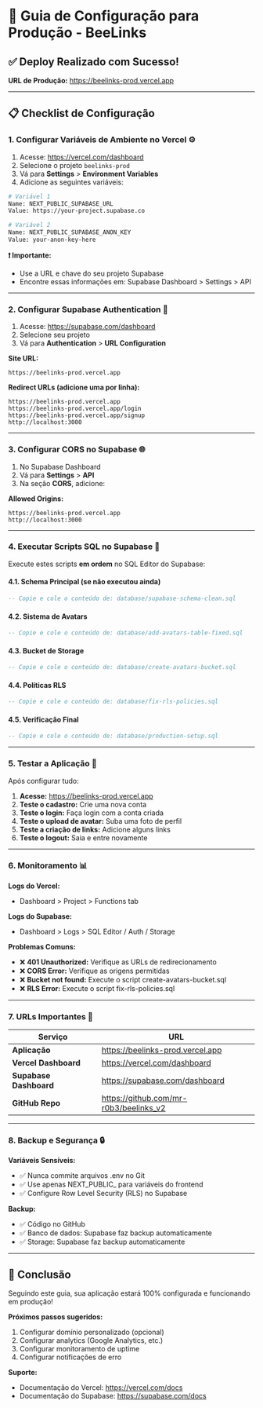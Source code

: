 # 🚀 Guia de Configuração para Produção - BeeLinks

## ✅ Deploy Realizado com Sucesso!
**URL de Produção:** https://beelinks-prod.vercel.app

---

## 📋 Checklist de Configuração

### **1. Configurar Variáveis de Ambiente no Vercel** ⚙️

1. Acesse: https://vercel.com/dashboard
2. Selecione o projeto `beelinks-prod`
3. Vá para **Settings** > **Environment Variables**
4. Adicione as seguintes variáveis:

```bash
# Variável 1
Name: NEXT_PUBLIC_SUPABASE_URL
Value: https://your-project.supabase.co

# Variável 2  
Name: NEXT_PUBLIC_SUPABASE_ANON_KEY
Value: your-anon-key-here
```

**❗ Importante:** 
- Use a URL e chave do seu projeto Supabase
- Encontre essas informações em: Supabase Dashboard > Settings > API

---

### **2. Configurar Supabase Authentication** 🔐

1. Acesse: https://supabase.com/dashboard
2. Selecione seu projeto
3. Vá para **Authentication** > **URL Configuration**

**Site URL:**
```
https://beelinks-prod.vercel.app
```

**Redirect URLs (adicione uma por linha):**
```
https://beelinks-prod.vercel.app
https://beelinks-prod.vercel.app/login
https://beelinks-prod.vercel.app/signup
http://localhost:3000
```

---

### **3. Configurar CORS no Supabase** 🌐

1. No Supabase Dashboard
2. Vá para **Settings** > **API**
3. Na seção **CORS**, adicione:

**Allowed Origins:**
```
https://beelinks-prod.vercel.app
http://localhost:3000
```

---

### **4. Executar Scripts SQL no Supabase** 💾

Execute estes scripts **em ordem** no SQL Editor do Supabase:

#### **4.1. Schema Principal (se não executou ainda)**
```sql
-- Copie e cole o conteúdo de: database/supabase-schema-clean.sql
```

#### **4.2. Sistema de Avatars**
```sql
-- Copie e cole o conteúdo de: database/add-avatars-table-fixed.sql
```

#### **4.3. Bucket de Storage**
```sql
-- Copie e cole o conteúdo de: database/create-avatars-bucket.sql
```

#### **4.4. Políticas RLS**
```sql
-- Copie e cole o conteúdo de: database/fix-rls-policies.sql
```

#### **4.5. Verificação Final**
```sql
-- Copie e cole o conteúdo de: database/production-setup.sql
```

---

### **5. Testar a Aplicação** 🧪

Após configurar tudo:

1. **Acesse:** https://beelinks-prod.vercel.app
2. **Teste o cadastro:** Crie uma nova conta
3. **Teste o login:** Faça login com a conta criada
4. **Teste o upload de avatar:** Suba uma foto de perfil
5. **Teste a criação de links:** Adicione alguns links
6. **Teste o logout:** Saia e entre novamente

---

### **6. Monitoramento** 📊

**Logs do Vercel:**
- Dashboard > Project > Functions tab

**Logs do Supabase:**
- Dashboard > Logs > SQL Editor / Auth / Storage

**Problemas Comuns:**
- ❌ **401 Unauthorized:** Verifique as URLs de redirecionamento
- ❌ **CORS Error:** Verifique as origens permitidas
- ❌ **Bucket not found:** Execute o script create-avatars-bucket.sql
- ❌ **RLS Error:** Execute o script fix-rls-policies.sql

---

### **7. URLs Importantes** 🔗

| Serviço | URL |
|---------|-----|
| **Aplicação** | https://beelinks-prod.vercel.app |
| **Vercel Dashboard** | https://vercel.com/dashboard |
| **Supabase Dashboard** | https://supabase.com/dashboard |
| **GitHub Repo** | https://github.com/mr-r0b3/beelinks_v2 |

---

### **8. Backup e Segurança** 🔒

**Variáveis Sensíveis:**
- ✅ Nunca commite arquivos .env no Git
- ✅ Use apenas NEXT_PUBLIC_ para variáveis do frontend
- ✅ Configure Row Level Security (RLS) no Supabase

**Backup:**
- ✅ Código no GitHub
- ✅ Banco de dados: Supabase faz backup automaticamente
- ✅ Storage: Supabase faz backup automaticamente

---

## 🎉 Conclusão

Seguindo este guia, sua aplicação estará 100% configurada e funcionando em produção!

**Próximos passos sugeridos:**
1. Configurar domínio personalizado (opcional)
2. Configurar analytics (Google Analytics, etc.)
3. Configurar monitoramento de uptime
4. Configurar notificações de erro

**Suporte:**
- Documentação do Vercel: https://vercel.com/docs
- Documentação do Supabase: https://supabase.com/docs
